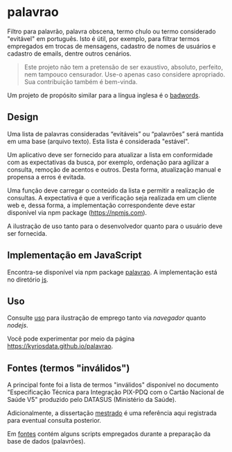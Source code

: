 # palavrao

Filtro para palavrão, palavra obscena, termo chulo ou termo considerado "evitável" em português. Isto é útil, por exemplo, para filtrar termos empregados em trocas de mensagens, cadastro de nomes de usuários e cadastro de emails, dentre outros cenários.

> Este projeto não tem a pretensão de ser exaustivo, absoluto, perfeito, nem tampouco censurador. Use-o apenas caso considere apropriado. Sua contribuição também é bem-vinda.

Um projeto de propósito similar para a língua inglesa é o [badwords](https://github.com/web-mech/badwords).

## Design

Uma lista de palavras consideradas “evitáveis” ou “palavrões” será mantida em uma base (arquivo texto). Esta lista é considerada "estável".

Um aplicativo deve ser fornecido para atualizar a lista em conformidade com as expectativas da busca, por exemplo, ordenação para agilizar a consulta, remoção de acentos e outros. Desta forma,
atualização manual e propensa a erros é evitada.

Uma função deve carregar o conteúdo da lista e permitir a realização de consultas. A expectativa é que a verificação seja realizada em um cliente web e, dessa forma, a implementação correspondente deve estar disponível via npm package (https://npmjs.com).

A ilustração de uso tanto para o desenvolvedor quanto para o usuário deve ser fornecida.

## Implementação em JavaScript

Encontra-se disponível via npm package [palavrao](https://www.npmjs.com/package/palavrao).
A implementação está no diretório [js](js).

## Uso

Consulte [uso](uso) para ilustração de emprego tanto via _navegador_ quanto _nodejs_.

Você pode experimentar por meio da página https://kyriosdata.github.io/palavrao.

## Fontes (termos "inválidos")

A principal fonte foi a lista de termos "inválidos" disponível no documento "Especificação Técnica para Integração PIX-PDQ com o Cartão Nacional de Saúde V5" produzido pelo DATASUS (Ministério da Saúde).

Adicionalmente, a dissertação [mestrado](https://alib.ufba.br/sites/alib.ufba.br/files/benke_vanessa._tabus_linguisticos.pdf) é uma referência aqui registrada para eventual
consulta posterior.

Em [fontes](fontes) contém alguns scripts empregados durante a preparação da base de dados (palavrões).
